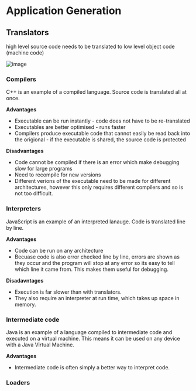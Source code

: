 # Application Generation

## Translators
high level source code needs to be translated to low level object code (machine code)

![image](https://user-images.githubusercontent.com/72783315/201951276-340b3416-b2e1-4125-a1de-852e85606222.png)

### Compilers
C++ is an example of a compiled language. Source code is translated all at once.

**Advantages**
- Executable can be run instantly - code does not have to be re-translated
- Executables are better optimised - runs faster
- Compilers produce executable code that cannot easily be read back into the origional - if the executable is shared, the source code is protected

**Disadvantages**
- Code cannot be compiled if there is an error which make debugging slow for large programs
- Need to recompile for new versions
- Different verions of the executable need to be made for different architectures, however this only requires different compilers and so is not too difficult.

### Interpreters
JavaScript is an example of an interpreted lanauge. Code is translated line by line. 

**Advantages**
- Code can be run on any architecture
- Becuase code is also error checked line by line, errors are shown as they occur and the program will stop at any error so its easy to tell which line it came from. This makes them useful for debugging.

**Disadavntages**
- Execution is far slower than with translators. 
- They also require an interpreter at run time, which takes up space in memory.

### Intermediate code
Java is an example of a language compiled to intermediate code and executed on a virtual machine. This means it can be used on any device with a Java Virtual Machine. 

**Advantages**
- Intermediate code is often simply a better way to interpret code.

### Loaders
